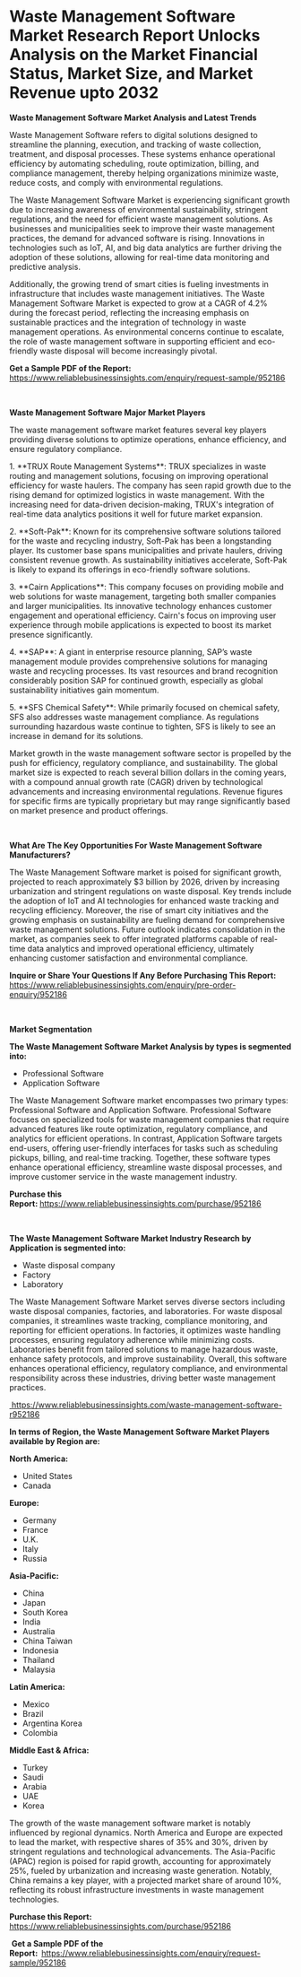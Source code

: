 <p><h1>Waste Management Software Market Research Report Unlocks Analysis on the Market Financial Status, Market Size, and Market Revenue upto 2032</h1></p><p><strong>Waste Management Software Market Analysis and Latest Trends</strong></p>
<p><p>Waste Management Software refers to digital solutions designed to streamline the planning, execution, and tracking of waste collection, treatment, and disposal processes. These systems enhance operational efficiency by automating scheduling, route optimization, billing, and compliance management, thereby helping organizations minimize waste, reduce costs, and comply with environmental regulations.</p><p>The Waste Management Software Market is experiencing significant growth due to increasing awareness of environmental sustainability, stringent regulations, and the need for efficient waste management solutions. As businesses and municipalities seek to improve their waste management practices, the demand for advanced software is rising. Innovations in technologies such as IoT, AI, and big data analytics are further driving the adoption of these solutions, allowing for real-time data monitoring and predictive analysis.</p><p>Additionally, the growing trend of smart cities is fueling investments in infrastructure that includes waste management initiatives. The Waste Management Software Market is expected to grow at a CAGR of 4.2% during the forecast period, reflecting the increasing emphasis on sustainable practices and the integration of technology in waste management operations. As environmental concerns continue to escalate, the role of waste management software in supporting efficient and eco-friendly waste disposal will become increasingly pivotal.</p></p>
<p><strong>Get a Sample PDF of the Report:&nbsp;</strong> <a href="https://www.reliablebusinessinsights.com/enquiry/request-sample/952186?utm_campaign=3368&utm_medium=2&utm_source=Github&utm_content=ia&utm_term=17042025&utm_id=waste-management-software">https://www.reliablebusinessinsights.com/enquiry/request-sample/952186</a></p>
<p>&nbsp;</p>
<p><strong>Waste Management Software Major Market Players</strong></p>
<p><p>The waste management software market features several key players providing diverse solutions to optimize operations, enhance efficiency, and ensure regulatory compliance. </p><p>1. **TRUX Route Management Systems**: TRUX specializes in waste routing and management solutions, focusing on improving operational efficiency for waste haulers. The company has seen rapid growth due to the rising demand for optimized logistics in waste management. With the increasing need for data-driven decision-making, TRUX's integration of real-time data analytics positions it well for future market expansion.</p><p>2. **Soft-Pak**: Known for its comprehensive software solutions tailored for the waste and recycling industry, Soft-Pak has been a longstanding player. Its customer base spans municipalities and private haulers, driving consistent revenue growth. As sustainability initiatives accelerate, Soft-Pak is likely to expand its offerings in eco-friendly software solutions.</p><p>3. **Cairn Applications**: This company focuses on providing mobile and web solutions for waste management, targeting both smaller companies and larger municipalities. Its innovative technology enhances customer engagement and operational efficiency. Cairn's focus on improving user experience through mobile applications is expected to boost its market presence significantly.</p><p>4. **SAP**: A giant in enterprise resource planning, SAP’s waste management module provides comprehensive solutions for managing waste and recycling processes. Its vast resources and brand recognition considerably position SAP for continued growth, especially as global sustainability initiatives gain momentum.</p><p>5. **SFS Chemical Safety**: While primarily focused on chemical safety, SFS also addresses waste management compliance. As regulations surrounding hazardous waste continue to tighten, SFS is likely to see an increase in demand for its solutions.</p><p>Market growth in the waste management software sector is propelled by the push for efficiency, regulatory compliance, and sustainability. The global market size is expected to reach several billion dollars in the coming years, with a compound annual growth rate (CAGR) driven by technological advancements and increasing environmental regulations. Revenue figures for specific firms are typically proprietary but may range significantly based on market presence and product offerings.</p></p>
<p>&nbsp;</p>
<p><strong>What Are The Key Opportunities For Waste Management Software Manufacturers?</strong></p>
<p><p>The Waste Management Software market is poised for significant growth, projected to reach approximately $3 billion by 2026, driven by increasing urbanization and stringent regulations on waste disposal. Key trends include the adoption of IoT and AI technologies for enhanced waste tracking and recycling efficiency. Moreover, the rise of smart city initiatives and the growing emphasis on sustainability are fueling demand for comprehensive waste management solutions. Future outlook indicates consolidation in the market, as companies seek to offer integrated platforms capable of real-time data analytics and improved operational efficiency, ultimately enhancing customer satisfaction and environmental compliance.</p></p>
<p><strong>Inquire or Share Your Questions If Any Before Purchasing This Report:</strong> <a href="https://www.reliablebusinessinsights.com/enquiry/pre-order-enquiry/952186?utm_campaign=3368&utm_medium=2&utm_source=Github&utm_content=ia&utm_term=17042025&utm_id=waste-management-software">https://www.reliablebusinessinsights.com/enquiry/pre-order-enquiry/952186</a></p>
<p>&nbsp;</p>
<p><strong>Market Segmentation</strong></p>
<p><strong>The Waste Management Software Market Analysis by types is segmented into:</strong></p>
<p><ul><li>Professional Software</li><li>Application Software</li></ul></p>
<p><p>The Waste Management Software market encompasses two primary types: Professional Software and Application Software. Professional Software focuses on specialized tools for waste management companies that require advanced features like route optimization, regulatory compliance, and analytics for efficient operations. In contrast, Application Software targets end-users, offering user-friendly interfaces for tasks such as scheduling pickups, billing, and real-time tracking. Together, these software types enhance operational efficiency, streamline waste disposal processes, and improve customer service in the waste management industry.</p></p>
<p><strong>Purchase this Report:&nbsp;</strong><a href="https://www.reliablebusinessinsights.com/purchase/952186?utm_campaign=3368&utm_medium=2&utm_source=Github&utm_content=ia&utm_term=17042025&utm_id=waste-management-software">https://www.reliablebusinessinsights.com/purchase/952186</a></p>
<p>&nbsp;</p>
<p><strong>The Waste Management Software Market Industry Research by Application is segmented into:</strong></p>
<p><ul><li>Waste disposal company</li><li>Factory</li><li>Laboratory</li></ul></p>
<p><p>The Waste Management Software Market serves diverse sectors including waste disposal companies, factories, and laboratories. For waste disposal companies, it streamlines waste tracking, compliance monitoring, and reporting for efficient operations. In factories, it optimizes waste handling processes, ensuring regulatory adherence while minimizing costs. Laboratories benefit from tailored solutions to manage hazardous waste, enhance safety protocols, and improve sustainability. Overall, this software enhances operational efficiency, regulatory compliance, and environmental responsibility across these industries, driving better waste management practices.</p></p>
<p><a href="https://www.reliablebusinessinsights.com/waste-management-software-r952186?utm_campaign=3368&utm_medium=2&utm_source=Github&utm_content=ia&utm_term=17042025&utm_id=waste-management-software">&nbsp;https://www.reliablebusinessinsights.com/waste-management-software-r952186</a></p>
<p><strong>In terms of Region, the Waste Management Software Market Players available by Region are:</strong></p>
<p>
    <p> <strong> North America: </strong>
        <ul>
            <li>United States</li>
            <li>Canada</li>
        </ul>
        </p> 
    <p> <strong> Europe: </strong>
        <ul>
            <li>Germany</li>
            <li>France</li>
            <li>U.K.</li>
            <li>Italy</li>
            <li>Russia</li>
        </ul>
        </p> 
    <p> <strong> Asia-Pacific: </strong>
        <ul>
            <li>China</li>
            <li>Japan</li>
            <li>South Korea</li>
            <li>India</li>
            <li>Australia</li>
            <li>China Taiwan</li>
            <li>Indonesia</li>
            <li>Thailand</li>
            <li>Malaysia</li>
        </ul>
        </p> 
    <p> <strong> Latin America: </strong>
        <ul>
            <li>Mexico</li>
            <li>Brazil</li>
            <li>Argentina Korea</li>
            <li>Colombia</li>
        </ul>
        </p> 
    <p> <strong> Middle East & Africa: </strong>
        <ul>
            <li>Turkey</li>
            <li>Saudi</li>
            <li>Arabia</li>
            <li>UAE</li>
            <li>Korea</li>
        </ul>
    </p>
    </p>
<p><p>The growth of the waste management software market is notably influenced by regional dynamics. North America and Europe are expected to lead the market, with respective shares of 35% and 30%, driven by stringent regulations and technological advancements. The Asia-Pacific (APAC) region is poised for rapid growth, accounting for approximately 25%, fueled by urbanization and increasing waste generation. Notably, China remains a key player, with a projected market share of around 10%, reflecting its robust infrastructure investments in waste management technologies.</p></p>
<p><strong>Purchase this Report: </strong><a href="https://www.reliablebusinessinsights.com/purchase/952186?utm_campaign=3368&utm_medium=2&utm_source=Github&utm_content=ia&utm_term=17042025&utm_id=waste-management-software">https://www.reliablebusinessinsights.com/purchase/952186</a></p>
<p>&nbsp;<strong>Get a Sample PDF of the Report:&nbsp;&nbsp;</strong><a href="https://www.reliablebusinessinsights.com/enquiry/request-sample/952186?utm_campaign=3368&utm_medium=2&utm_source=Github&utm_content=ia&utm_term=17042025&utm_id=waste-management-software">https://www.reliablebusinessinsights.com/enquiry/request-sample/952186</a></p>
<p><strong></strong></p>
<p><p></p><p></p><p></p></p>
